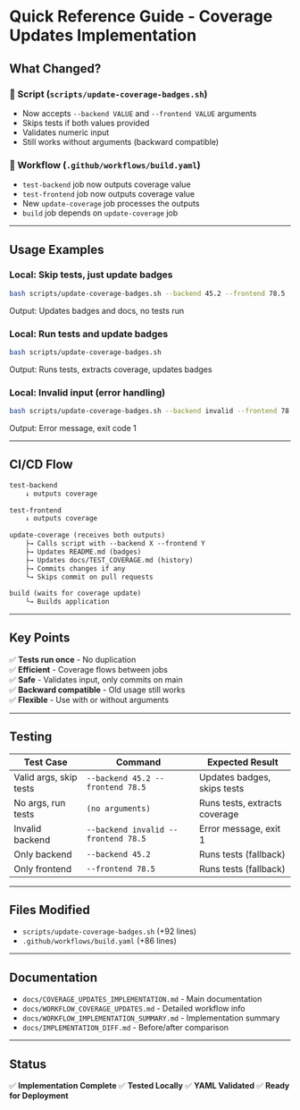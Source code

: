 # Quick Reference Guide - Coverage Updates Implementation

## What Changed?

### 📝 Script (`scripts/update-coverage-badges.sh`)
- Now accepts `--backend VALUE` and `--frontend VALUE` arguments
- Skips tests if both values provided
- Validates numeric input
- Still works without arguments (backward compatible)

### 🔄 Workflow (`.github/workflows/build.yaml`)
- `test-backend` job now outputs coverage value
- `test-frontend` job now outputs coverage value
- New `update-coverage` job processes the outputs
- `build` job depends on `update-coverage` job

---

## Usage Examples

### Local: Skip tests, just update badges
```bash
bash scripts/update-coverage-badges.sh --backend 45.2 --frontend 78.5
```
Output: Updates badges and docs, no tests run

### Local: Run tests and update badges
```bash
bash scripts/update-coverage-badges.sh
```
Output: Runs tests, extracts coverage, updates badges

### Local: Invalid input (error handling)
```bash
bash scripts/update-coverage-badges.sh --backend invalid --frontend 78.5
```
Output: Error message, exit code 1

---

## CI/CD Flow

```txt
test-backend
    ↓ outputs coverage
    
test-frontend
    ↓ outputs coverage
    
update-coverage (receives both outputs)
    ├→ Calls script with --backend X --frontend Y
    ├→ Updates README.md (badges)
    ├→ Updates docs/TEST_COVERAGE.md (history)
    ├→ Commits changes if any
    └→ Skips commit on pull requests
    
build (waits for coverage update)
    └→ Builds application
```

---

## Key Points

✅ **Tests run once** - No duplication  
✅ **Efficient** - Coverage flows between jobs  
✅ **Safe** - Validates input, only commits on main  
✅ **Backward compatible** - Old usage still works  
✅ **Flexible** - Use with or without arguments  

---

## Testing

| Test Case | Command | Expected Result |
|-----------|---------|-----------------|
| Valid args, skip tests | `--backend 45.2 --frontend 78.5` | Updates badges, skips tests |
| No args, run tests | `(no arguments)` | Runs tests, extracts coverage |
| Invalid backend | `--backend invalid --frontend 78.5` | Error message, exit 1 |
| Only backend | `--backend 45.2` | Runs tests (fallback) |
| Only frontend | `--frontend 78.5` | Runs tests (fallback) |

---

## Files Modified

- `scripts/update-coverage-badges.sh` (+92 lines)
- `.github/workflows/build.yaml` (+86 lines)

---

## Documentation

- `docs/COVERAGE_UPDATES_IMPLEMENTATION.md` - Main documentation
- `docs/WORKFLOW_COVERAGE_UPDATES.md` - Detailed workflow info
- `docs/WORKFLOW_IMPLEMENTATION_SUMMARY.md` - Implementation summary
- `docs/IMPLEMENTATION_DIFF.md` - Before/after comparison

---

## Status

✅ **Implementation Complete**
✅ **Tested Locally**
✅ **YAML Validated**
✅ **Ready for Deployment**
